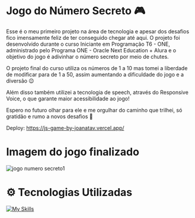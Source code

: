 # Jogo do Número Secreto 🎮

Esse é o meu primeiro projeto na área de tecnologia e apesar dos desafios fico imensamente feliz de ter conseguido chegar até aqui.
O projeto foi desenvolvido durante o curso Iniciante em Programação T6 - ONE, administrado pelo Programa ONE - Oracle Next Education + Alura e 
o objetivo do jogo é adivinhar o número secreto por meio de chutes. 

O projeto final do curso utiliza os números de 1 a 10 mas tomei a liberdade de modificar para de 1 a 50, assim aumentando a dificuldade do jogo e a diversão 😉

Além disso também utilizei a tecnologia de speech, através do Responsive Voice, o que garante maior acessibilidade ao jogo!

Espero no futuro olhar para ele e me orgulhar do caminho que trilhei, só gratidão e rumo a novos desafios 🚀

Deploy: https://js-game-by-joanatav.vercel.app/


# Imagem do jogo finalizado





![jogo numero secreto1](https://github.com/JoanaTav/jogo-do-numero-secreto/assets/157071427/bf9c6505-84e8-4564-9e7e-52622186103e)



# ⚙️ Tecnologias Utilizadas

[![My Skills](https://skillicons.dev/icons?i=js,html,vscode)](https://skillicons.dev)













